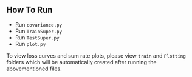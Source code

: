 ## How To Run

- Run `covariance.py`
- Run `TrainSuper.py`
- Run `TestSuper.py`
- Run `plot.py`
  

To view loss curves and sum rate plots, please view  `train` and  `Plotting` folders which will be automatically created after running the abovementioned files.

